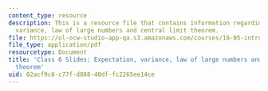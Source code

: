 ```yaml
---
content_type: resource
description: This is a resource file that contains information regarding expectation,
  variance, law of large numbers and central limit theorem.
file: https://ol-ocw-studio-app-qa.s3.amazonaws.com/courses/18-05-introduction-to-probability-and-statistics-spring-2014/02acf9c6c77fd88840dffc2265ee14ce_MIT18_05S14_class6slides.pdf
file_type: application/pdf
resourcetype: Document
title: 'Class 6 Slides: Expectation, variance, law of large numbers and central limit
  theorem'
uid: 02acf9c6-c77f-d888-40df-fc2265ee14ce
---
```

